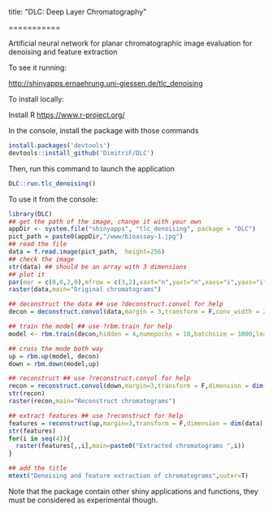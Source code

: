 title: "DLC: Deep Layer Chromatography"

===========

Artificial neural network for planar chromatographic image evaluation for denoising and feature extraction

To see it running:

http://shinyapps.ernaehrung.uni-giessen.de/tlc_denoising

To install locally:

Install R
https://www.r-project.org/

In the console, install the package with those commands
```r
install.packages('devtools')
devtools::install_github('DimitriF/DLC')
```

Then, run this command to launch the application
```r
DLC::run.tlc_denoising()
```

To use it from the console:
```r
library(DLC)
## get the path of the image, change it with your own
appDir <- system.file("shinyapps", "tlc_denoising", package = "DLC")
pict_path = paste0(appDir,"/www/bioassay-1.jpg")
## read the file
data = f.read.image(pict_path,  height=256)
## check the image
str(data) ## should be an array with 3 dimensions
## plot it
par(mar = c(0,0,2,0),mfrow = c(3,2),xaxt="n",yaxt="n",xaxs="i",yaxs="i",oma=c(0,0,2,0)) ## graphic parameter, use ?par for help
raster(data,main="Original chromatograms") 

## deconstruct the data ## use ?deconstruct.convol for help
decon = deconstruct.convol(data,margin = 3,transform = F,conv_width = 2) 

## train the model ## use ?rbm.train for help
model <- rbm.train(decon,hidden = 4,numepochs = 10,batchsize = 1000,learningrate = 0.1,momentum = 0.5,cd = 2,verbose = T)

## cross the mode both way
up = rbm.up(model, decon)
down = rbm.down(model,up)

## reconstruct ## use ?reconstruct.convol for help
recon = reconstruct.convol(down,margin=3,transform = F,dimension = dim(data),conv_width = 2)
str(recon)
raster(recon,main="Reconstruct chromatograms")

## extract features ## use ?reconstruct for help
features = reconstruct(up,margin=3,transform = F,dimension = dim(data))
str(features)
for(i in seq(4)){
  raster(features[,,i],main=paste0("Extracted chromatograms ",i))
}

## add the title
mtext("Denoising and feature extraction of chromatograms",outer=T)
```

Note that the package contain other shiny applications and functions, they must be considered as experimental though.
